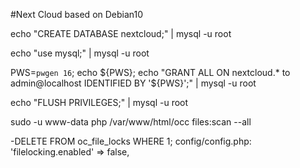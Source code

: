 #Next Cloud based on Debian10


echo "CREATE DATABASE nextcloud;"  | mysql -u root

echo "use mysql;"  | mysql -u root

PWS=``pwgen 16``; echo ${PWS}; echo "GRANT ALL ON nextcloud.* to admin@localhost IDENTIFIED BY '${PWS}';"  | mysql -u root

echo "FLUSH PRIVILEGES;"  | mysql -u root

sudo -u www-data php /var/www/html/occ files:scan --all


-DELETE FROM oc_file_locks WHERE 1;
config/config.php:
'filelocking.enabled' => false,

